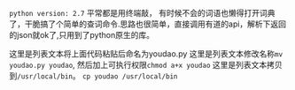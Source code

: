 `python version: 2.7`
平常都是用终端敲， 有时候不会的词语也懒得打开词典了，干脆搞了个简单的查词命令.思路也很简单，直接调用有道的api，解析下返回的json就ok了,只用到了python原生的库。

这里是列表文本将上面代码粘贴后命名为youdao.py
这里是列表文本修改名称`mv youdao.py youdao`, 然后加上可执行权限`chmod a+x youdao`
这里是列表文本拷贝到`/usr/local/bin`。 `cp youdao /usr/local/bin`